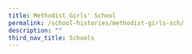 ```yaml
---
title: Methodist Girls' School
permalink: /school-histories/methodist-girls-sch/
description: ""
third_nav_title: Schools
---
```


